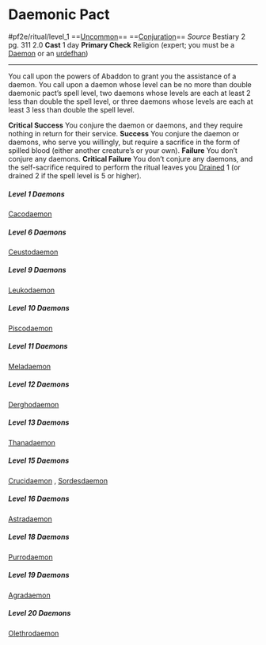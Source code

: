 # Daemonic Pact
#pf2e/ritual/level_1
==[Uncommon](Uncommon.md)== ==[Conjuration](Conjuration.md)==
*Source* Bestiary 2 pg. 311 2.0
**Cast** 1 day
**Primary Check** Religion (expert; you must be a [Daemon](Daemon.md) or an [urdefhan](urdefhan))

---
You call upon the powers of Abaddon to grant you the assistance of a daemon. You call upon a daemon whose level can be no more than double daemonic pact’s spell level, two daemons whose levels are each at least 2 less than double the spell level, or three daemons whose levels are each at least 3 less than double the spell level.

**Critical Success** You conjure the daemon or daemons, and they require nothing in return for their service.
**Success** You conjure the daemon or daemons, who serve you willingly, but require a sacrifice in the form of spilled blood (either another creature’s or your own).
**Failure** You don’t conjure any daemons.
**Critical Failure** You don’t conjure any daemons, and the self-sacrifice required to perform the ritual leaves you [Drained](Drained.md) 1 (or drained 2 if the spell level is 5 or higher).

##### Level 1 Daemons
[Cacodaemon](Cacodaemon) 
##### Level 6 Daemons
[Ceustodaemon](Ceustodaemon) 
##### Level 9 Daemons
[Leukodaemon](Leukodaemon) 
##### Level 10 Daemons
[Piscodaemon](Piscodaemon) 
##### Level 11 Daemons
[Meladaemon](Meladaemon) 
##### Level 12 Daemons
[Derghodaemon](Derghodaemon) 
##### Level 13 Daemons
[Thanadaemon](Thanadaemon) 
##### Level 15 Daemons
[Crucidaemon](Crucidaemon) , [Sordesdaemon](Sordesdaemon) 
##### Level 16 Daemons
[Astradaemon](Astradaemon) 
##### Level 18 Daemons
[Purrodaemon](Purrodaemon) 
##### Level 19 Daemons
[Agradaemon](Agradaemon) 
##### Level 20 Daemons
[Olethrodaemon](Olethrodaemon) 